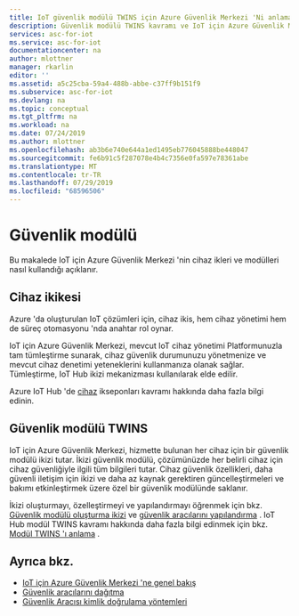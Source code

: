 ```yaml
---
title: IoT güvenlik modülü TWINS için Azure Güvenlik Merkezi 'Ni anlama | Microsoft Docs
description: Güvenlik modülü TWINS kavramı ve IoT için Azure Güvenlik Merkezi 'nde nasıl kullanıldıkları hakkında bilgi edinin.
services: asc-for-iot
ms.service: asc-for-iot
documentationcenter: na
author: mlottner
manager: rkarlin
editor: ''
ms.assetid: a5c25cba-59a4-488b-abbe-c37ff9b151f9
ms.subservice: asc-for-iot
ms.devlang: na
ms.topic: conceptual
ms.tgt_pltfrm: na
ms.workload: na
ms.date: 07/24/2019
ms.author: mlottner
ms.openlocfilehash: ab3b6e740e644a1ed1495eb776045888be448047
ms.sourcegitcommit: fe6b91c5f287078e4b4c7356e0fa597e78361abe
ms.translationtype: MT
ms.contentlocale: tr-TR
ms.lasthandoff: 07/29/2019
ms.locfileid: "68596506"
---
```

# <a name="security-module"></a>Güvenlik modülü


Bu makalede IoT için Azure Güvenlik Merkezi 'nin cihaz ikleri ve modülleri nasıl kullandığı açıklanır. 

## <a name="device-twins"></a>Cihaz ikikesi

Azure 'da oluşturulan IoT çözümleri için, cihaz ikis, hem cihaz yönetimi hem de süreç otomasyonu 'nda anahtar rol oynar.  

IoT için Azure Güvenlik Merkezi, mevcut IoT cihaz yönetimi Platformunuzla tam tümleştirme sunarak, cihaz güvenlik durumunuzu yönetmenize ve mevcut cihaz denetimi yeteneklerini kullanmanıza olanak sağlar. Tümleştirme, IoT Hub ikizi mekanizması kullanılarak elde edilir.  

Azure IoT Hub 'de [cihaz](https://docs.microsoft.com/azure/iot-hub/iot-hub-devguide-device-twins) ikseponları kavramı hakkında daha fazla bilgi edinin. 

## <a name="security-module-twins"></a>Güvenlik modülü TWINS

IoT için Azure Güvenlik Merkezi, hizmette bulunan her cihaz için bir güvenlik modülü ikizi tutar.
İkizi güvenlik modülü, çözümünüzde her belirli cihaz için cihaz güvenliğiyle ilgili tüm bilgileri tutar.
Cihaz güvenlik özellikleri, daha güvenli iletişim için ikizi ve daha az kaynak gerektiren güncelleştirmeleri ve bakımı etkinleştirmek üzere özel bir güvenlik modülünde saklanır.  

İkizi oluşturmayı, özelleştirmeyi ve yapılandırmayı öğrenmek için bkz. [Güvenlik modülü oluşturma ikizi](quickstart-create-security-twin.md) ve [güvenlik aracılarını yapılandırma](how-to-agent-configuration.md) . IoT Hub modül TWINS kavramı hakkında daha fazla bilgi edinmek için bkz. [Modül TWINS 'ı anlama](https://docs.microsoft.com/azure/iot-hub/iot-hub-devguide-module-twins) . 
 

## <a name="see-also"></a>Ayrıca bkz.
- [IoT için Azure Güvenlik Merkezi 'ne genel bakış](overview.md)
- [Güvenlik aracılarını dağıtma](how-to-deploy-agent.md)
- [Güvenlik Aracısı kimlik doğrulama yöntemleri](concept-security-agent-authentication-methods.md)